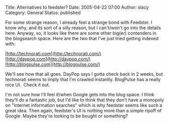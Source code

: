 Title: Alternatives to feedster?
Date: 2005-04-22 07:00
Author: slacy
Category: General
Status: published

For some strange reason, I already feel a strange bond with Feedster. I
know why, and its sort of a silly reason, but I can't/won't go into the
details here. Anyway, so, it looks like there are some other big(er)
contenders in the blogsearch space. Here are the two that I've just
tried getting indexed with:

[http://technorati.com](http://technorati.com/)  
[http://daypop.com](http://daypop.com/)  
[http://blogpulse.com](http://blogpulse.com/)

We'll see how that all goes. DayPop says I gotta check back in 2 weeks,
but technorati seems to imply that I'm crawled instantly. BlogPulse has
a really nice UI.  Check it out.

I'm not sure how I'll feel if/when Google gets into the blog space. I
think they'll do a fantastic job, but I'd like to think that they don't
have a monopoly on "internet information searches" which is why feedster
seems like such a great idea. Then again, feedster's UI is nothing more
than a simple ripoff of Google. Maybe they're looking to be bought or
something?  
  
  

